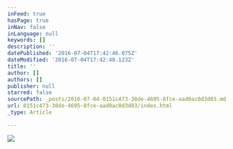 ```yaml
---
inFeed: true
hasPage: true
inNav: false
inLanguage: null
keywords: []
description: ''
datePublished: '2016-07-04T17:42:46.075Z'
dateModified: '2016-07-04T17:42:40.123Z'
title: ''
author: []
authors: []
publisher: null
starred: false
sourcePath: _posts/2016-07-04-0151c473-38de-4695-8fce-aad0ac0d3d03.md
url: 0151c473-38de-4695-8fce-aad0ac0d3d03/index.html
_type: Article

---
```

![](https://the-grid-user-content.s3-us-west-2.amazonaws.com/2630c58f-a578-4957-bfc0-b990f68e96dc.jpg)